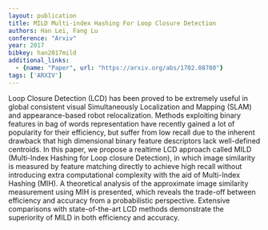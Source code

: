 ```yaml
---
layout: publication
title: MILD Multi-index Hashing For Loop Closure Detection
authors: Han Lei, Fang Lu
conference: "Arxiv"
year: 2017
bibkey: han2017mild
additional_links:
  - {name: "Paper", url: "https://arxiv.org/abs/1702.08780"}
tags: ['ARXIV']
---
```

<p>Loop Closure Detection (LCD) has been proved to be extremely useful
in global consistent visual Simultaneously Localization and Mapping
(SLAM) and appearance-based robot relocalization. Methods exploiting
binary features in bag of words representation have recently gained a
lot of popularity for their efficiency, but suffer from low recall due
to the inherent drawback that high dimensional binary feature
descriptors lack well-defined centroids. In this paper, we propose a
realtime LCD approach called MILD (Multi-Index Hashing for Loop closure
Detection), in which image similarity is measured by feature matching
directly to achieve high recall without introducing extra computational
complexity with the aid of Multi-Index Hashing (MIH). A theoretical
analysis of the approximate image similarity measurement using MIH is
presented, which reveals the trade-off between efficiency and accuracy
from a probabilistic perspective. Extensive comparisons with
state-of-the-art LCD methods demonstrate the superiority of MILD in both
efficiency and accuracy.</p>
